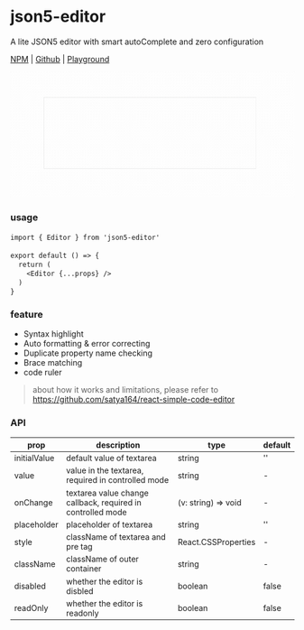 # json5-editor

A lite JSON5 editor with smart autoComplete and zero configuration

[NPM](https://www.npmjs.com/package/json5-editor) | [Github](https://github.com/ttys026/json5-editor) | [Playground](https://ttys026.github.io/json5-editor/json5-editor)

![demo](https://github.com/ttys026/json5-editor/blob/master/demo.gif?raw=true)

### usage

```
import { Editor } from 'json5-editor'

export default () => {
  return (
    <Editor {...props} />
  )
}
```

### feature

- Syntax highlight
- Auto formatting & error correcting
- Duplicate property name checking
- Brace matching
- code ruler

> about how it works and limitations, please refer to https://github.com/satya164/react-simple-code-editor

### API

| prop         | description                                                 | type                | default |
| ------------ | ----------------------------------------------------------- | ------------------- | ------- |
| initialValue | default value of textarea                                   | string              | ''      |
| value        | value in the textarea, required in controlled mode          | string              | -       |
| onChange     | textarea value change callback, required in controlled mode | (v: string) => void | -       |
| placeholder  | placeholder of textarea                                     | string              | ''      |
| style        | className of textarea and pre tag                           | React.CSSProperties | -       |
| className    | className of outer container                                | string              | -       |
| disabled     | whether the editor is disbled                               | boolean             | false   |
| readOnly     | whether the editor is readonly                              | boolean             | false   |
